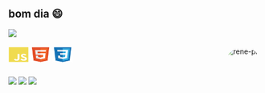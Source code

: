 ## bom dia 😄

<div align=>
<img height="300" src="https://github-readme-stats.vercel.app/api?username=renesaints&show_icons=true&theme=radical"/>
</div>

</div>
<div style="display: inline_block"><br>
  <img align="center" alt="rene-Js" height="30" width="40" src="https://raw.githubusercontent.com/devicons/devicon/master/icons/javascript/javascript-plain.svg">
  <img align="center" alt="rene-HTML" height="30" width="40" src="https://raw.githubusercontent.com/devicons/devicon/master/icons/html5/html5-original.svg">
  <img align="center" alt="rene-CSS" height="30" width="40" src="https://raw.githubusercontent.com/devicons/devicon/master/icons/css3/css3-original.svg">
<img align="right" alt="rene-pic" height="100" style="border-radius:50px;" src="https://i.picasion.com/pic92/7e47e9a28a681cc64fef41f8512f2202.gif">
</div>
</div>

##

<div> 
  <a href="https://www.instagram.com/renesaints/" target="_blank"><img src="https://img.shields.io/badge/-Instagram-%23E4405F?style=for-the-badge&logo=instagram&logoColor=white" target="_blank"></a>
 	<a href="https://www.twitch.tv/infameplay" target="_blank"><img src="https://img.shields.io/badge/Twitch-9146FF?style=for-the-badge&logo=twitch&logoColor=white" target="_blank"></a>
  <a href = "mailto:rene_saints@outlook.com"><img src="https://img.shields.io/badge/-Gmail-%23333?style=for-the-badge&logo=gmail&logoColor=white" target="_blank"></a>
</div>
